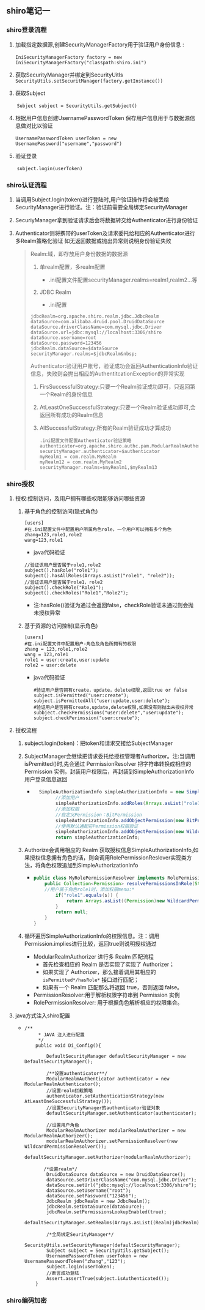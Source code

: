 ## 	shiro笔记一

### shiro登录流程

1. 加载指定数据源,创建SecurityManagerFactory用于验证用户身份信息 :

   ​    ```IniSecurityManagerFactory factory = new IniSecurityManagerFactory("classpath:shiro.ini")```

2. 获取SecurityManager并绑定到SecurityUitls     ```SecurityUtils.setSecuritManager(factory.getInstance())```

3. 获取Subject    

   ​	```Subject subject = SecurityUtils.getSubject()```

4. 根据用户信息创建UsernamePasswordToken 保存用户信息用于与数据源信息做对比以验证

   ​    ```UsernamePasswordToken userToken = new UsernamePassword("username","password")```

5. 验证登录     

   ​    ```subject.login(userToken)```

### shiro认证流程

1. 当调用Subject.login(token)进行登陆时,用户验证操作将会被丢给SecurityManager进行验证。注：验证前需要全局绑定SecurityManager

2. SecuriyManager拿到验证请求后会将数据转交给Authenticator进行身份验证

3. Authenticator则将携带的userToken及请求委托给相应的Authenticator进行多Realm策略化验证 如无返回数据或抛出异常则说明身份验证失败

   > Realm:域，即存放用户身份数据的数据源
   >
   > 1. 单realm配置，多realm配置
   >
   >    - .ini配置文件配置securityManager.realms=realm1,realm2...等
   >
   > 2. JDBC Realm
   >
   >    - .ini配置
   >
   >   ```
   >   jdbcRealm=org.apache.shiro.realm.jdbc.JdbcRealm
   >   dataSource=com.alibaba.druid.pool.DruidDataSource
   >   dataSource.driverClassName=com.mysql.jdbc.Driver
   >   dataSource.url=jdbc:mysql://localhost:3306/shiro
   >   dataSource.username=root
   >   dataSource.password=123456
   >   jdbcRealm.dataSource=$dataSource
   >   securityManager.realms=$jdbcRealm&nbsp;
   >   ```
   >
   > Authenticator:验证用户账号，验证成功会返回AuthenticationInfo验证信息，失败则会抛出相应的AuthentitcationException的异常实现
   >
   > 1. FirsSuccessfulStrategy:只要一个Realm验证成功即可，只返回第一个Realm的身份信息
   >
   > 2. AtLeastOneSuccessfulStrategy:只要一个Realm验证成功即可,会返回所有成功的Realm信息
   >
   > 3. AllSuccessfulStrategy:所有的Realm验证成功才算成功 
   >
   >    ```
   >    .ini配置文件配置Authenticator验证策略
   >    authenticator=org.apache.shiro.authc.pam.ModularRealmAuthenticator
   >    securityManager.authenticator=$authenticator
   >    myRealm1 = com.realm.MyRealm
   >    myRealm12 = com.realm.MyRealm2
   >    securityManager.realms=$myRealm1,$myRealm13
   >    ```
   >
   >    

### shiro授权

1. 授权:控制访问，及用户拥有哪些权限能够访问哪些资源

   1. 基于角色的控制访问(隐式角色)

      ```
      [users]
      #在.ini配置文件中配置用户所属角色role，一个用户可以拥有多个角色
      zhang=123,role1,role2
      wang=123,role1
      ```

      - java代码验证

      ```
      //验证该用户是否属于role1,role2
      subject().hasRole("role1");
      subject().hasAllRoles(Arrays.asList("role1", "role2"));
      //验证该用户是否属于role1，role2
      subject().checkRole("Role1");
      subject().checkRoles("Role1","Role2");
      ```

      - 注:hasRole()验证为通过会返回false，checkRole验证未通过则会抛未授权异常

   2. 基于资源的访问控制(显示角色)

      ```
      [users]
      #在.ini配置文件中配置用户-角色及角色所拥有的权限
      zhang = 123,role1,role2
      wang = 123,role1
      role1 = user:create,user:update
      role2 = user:delete
      ```

      - java代码验证

        ```
        #验证用户是否拥有create，update，delete权限,返回true or false
        subject.isPermitted("user:create");
        subject.isPermittedAll("user:update,user:delete");
        #验证用户是否拥有create,update,delete权限,如果没有则抛出未授权异常
        subbject.checkPermissions("user:delete","user:update");
        subject.checkPerimssion("user:create");
        ```

2. 授权流程

   1. subject.login(token)：把token和请求交接给SubjectManager

   2. SubjectManager会继续把请求委托给授权管理者Authorizer。注:当调用isPremitted()时,先会通过 PermissionResolver 把字符串转换成相应的 Permission 实例，封装用户权限后，再封装到SimpleAuthorizationInfo 用户登录信息返回

      - ```java
          SimpleAuthorizationInfo simpleAuthorizationInfo = new SimpleAuthorizationInfo();
                //添加用户
                simpleAuthorizationInfo.addRoles(Arrays.asList("role1","role2"));
          		//添加权限
          		//自定义Permission：BitPermission
                simpleAuthorizationInfo.addObjectPermission(new BitPermission("+user1+10"));
                //使用默认通配符Permission权限验证
          		simpleAuthorizationInfo.addObjectPermission(new WildcardPermission("user1:*")); simpleAuthorizationInfo.addStringPermissions(Arrays.asList("+user2+10","user2:*"));
                return simpleAuthorizationInfo;
        ```

   3. Authorize会调用相应的 Realm 获取授权信息SimpleAuthorizationInfo,如果授权信息拥有角色的话，则会调用RolePermissionReslover实现类方法，将角色权限追加到SimpleAuthorizationInfo

      - ```java
        public class MyRolePermissionResolver implements RolePermissionResolver {
            public Collection<Permission> resolvePermissionsInRole(String s) {
            //用户属于角色role1时，添加权限menu:*
                if("role1".equals(s)) {
                    return Arrays.asList((Permission)new WildcardPermission("menu:*"));
                }
                return null;
            }
        }
        ```

   4. 循环遍历SimpleAuthorizationInfo的权限信息。注：调用Permission.implies进行比较，返回true则说明授权通过

      - ModularRealmAuthorizer 进行多 Realm 匹配流程
        - 首先检查相应的 Realm 是否实现了实现了 Authorizer；
        - 如果实现了 Authorizer，那么接着调用其相应的 `isPermitted*/hasRole*` 接口进行匹配；
        - 如果有一个 Realm 匹配那么将返回 true，否则返回 false。
      - PermissionResolver:用于解析权限字符串到 Permission 实例
      -  RolePermissionResolver: 用于根据角色解析相应的权限集合。

3. java方式注入shiro配置

   - ```
     /**
          * JAVA 注入进行配置
          */
         public void Di_Config(){
     
             DefaultSecurityManager defaultSecurityManager = new DefaultSecurityManager();
     
             /**设置authenticator**/
             ModularRealmAuthenticator authenticator = new ModularRealmAuthenticator();
             //设置realm拦截策略
             authenticator.setAuthenticationStrategy(new AtLeastOneSuccessfulStrategy());
             //设置SecurityManager的authenticator验证对象
             defaultSecurityManager.setAuthenticator(authenticator);
     
             //设置用户角色
             ModularRealmAuthorizer modularRealmAuthorizer = new ModularRealmAuthorizer();
             modularRealmAuthorizer.setPermissionResolver(new WildcardPermissionResolver());
             defaultSecurityManager.setAuthorizer(modularRealmAuthorizer);
     
            /*设置realm*/
             DruidDataSource dataSource = new DruidDataSource();
             dataSource.setDriverClassName("com.mysql.jdbc.Driver");
             dataSource.setUrl("jdbc:mysql://localhost:3306/shiro");
             dataSource.setUsername("root");
             dataSource.setPassword("123456");
             JdbcRealm jdbcRealm = new JdbcRealm();
             jdbcRealm.setDataSource(dataSource);
             jdbcRealm.setPermissionsLookupEnabled(true);
             defaultSecurityManager.setRealms(Arrays.asList((Realm)jdbcRealm));
     
             /*全局绑定SeurityManager*/
             SecurityUtils.setSecurityManager(defaultSecurityManager);
             Subject subject = SecurityUtils.getSubject();
             UsernamePasswordToken userToken = new UsernamePasswordToken("zhang","123");
             subject.login(userToken);
             //断言成功登陆
             Assert.assertTrue(subject.isAuthenticated());
         }
     ```


### shiro编码加密